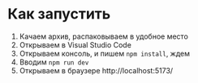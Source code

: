 # Как запустить

1) Качаем архив, распаковываем в удобное место
2) Открываем в Visual Studio Code
3) Открываем консоль, и пишем `npm install`, ждем
4) Вводим `npm run dev`
5) Открываем в браузере http://localhost:5173/
